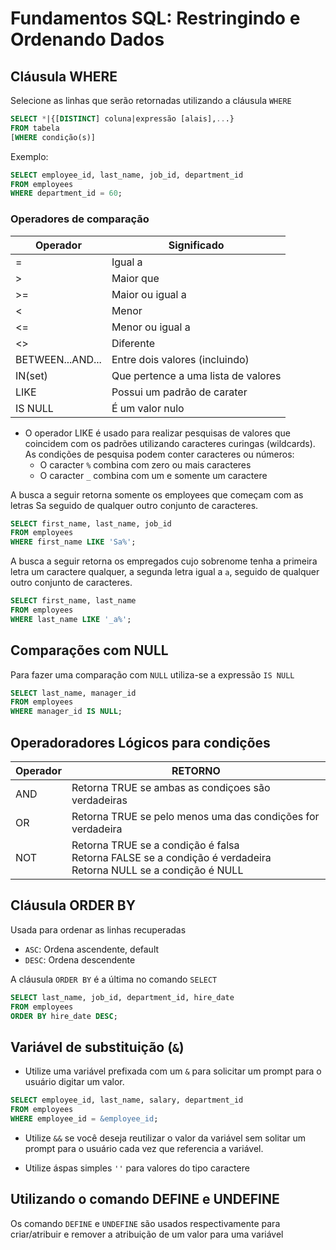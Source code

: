 # Fundamentos SQL: Restringindo e Ordenando Dados

## Cláusula WHERE

Selecione as linhas que serão retornadas utilizando a cláusula `WHERE`

```SQL
SELECT *|{[DISTINCT] coluna|expressão [alais],...}
FROM tabela
[WHERE condição(s)]
```

Exemplo:

```SQL
SELECT employee_id, last_name, job_id, department_id
FROM employees
WHERE department_id = 60;
```

### Operadores de comparação

| Operador         | Significado                         |
| ---------------- | ----------------------------------- |
| =                | Igual a                             |
| >                | Maior que                           |
| >=               | Maior ou igual a                    |
| <                | Menor                               |
| <=               | Menor ou igual a                    |
| <>               | Diferente                           |
| BETWEEN...AND... | Entre dois valores (incluindo)      |
| IN(set)          | Que pertence a uma lista de valores |
| LIKE             | Possui um padrão de carater         |
| IS NULL          | É um valor nulo                     |

-   O operador LIKE é usado para realizar pesquisas de valores que coincidem com os padrões utilizando caracteres curingas (wildcards). As condições de pesquisa podem conter caracteres ou números:
    -   O caracter `%` combina com zero ou mais caracteres
    -   O caracter `_` combina com um e somente um caractere

A busca a seguir retorna somente os employees que começam com as letras Sa seguido de qualquer outro conjunto de caracteres.

```SQL
SELECT first_name, last_name, job_id
FROM employees
WHERE first_name LIKE 'Sa%';
```

A busca a seguir retorna os empregados cujo sobrenome tenha a primeira letra um caractere qualquer, a segunda letra igual a `a`, seguido de qualquer outro conjunto de caracteres.

```SQL
SELECT first_name, last_name
FROM employees
WHERE last_name LIKE '_a%';
```

## Comparações com NULL

Para fazer uma comparação com `NULL` utiliza-se a expressão `IS NULL`

```SQL
SELECT last_name, manager_id
FROM employees
WHERE manager_id IS NULL;
```

## Operadoradores Lógicos para condições

| Operador | RETORNO                                                                                                             |
| -------- | ------------------------------------------------------------------------------------------------------------------- |
| AND      | Retorna TRUE se ambas as condiçoes são verdadeiras                                                                  |
| OR       | Retorna TRUE se pelo menos uma das condições for verdadeira                                                         |
| NOT      | Retorna TRUE se a condição é falsa<br>Retorna FALSE se a condição é verdadeira<br>Retorna NULL se a condição é NULL |

## Cláusula ORDER BY

Usada para ordenar as linhas recuperadas

-   `ASC`: Ordena ascendente, default
-   `DESC`: Ordena descendente

A cláusula `ORDER BY` é a última no comando `SELECT`

```SQL
SELECT last_name, job_id, department_id, hire_date
FROM employees
ORDER BY hire_date DESC;
```

## Variável de substituição (`&`)

-   Utilize uma variável prefixada com um `&` para solicitar um prompt para o usuário digitar um valor.

```SQL
SELECT employee_id, last_name, salary, department_id
FROM employees
WHERE employee_id = &employee_id;
```

-   Utilize `&&` se você deseja reutilizar o valor da variável sem solitar um prompt para o usuário cada vez que referencia a variável.

-   Utilize áspas simples `''` para valores do tipo caractere

## Utilizando o comando DEFINE e UNDEFINE

Os comando `DEFINE` e `UNDEFINE` são usados respectivamente para criar/atribuir e remover a atribuição de um valor para uma variável

